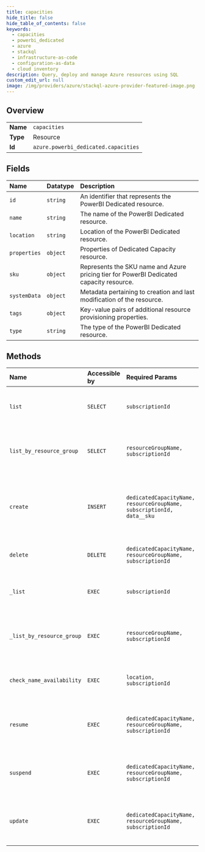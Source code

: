 ```yaml
---
title: capacities
hide_title: false
hide_table_of_contents: false
keywords:
  - capacities
  - powerbi_dedicated
  - azure    
  - stackql
  - infrastructure-as-code
  - configuration-as-data
  - cloud inventory
description: Query, deploy and manage Azure resources using SQL
custom_edit_url: null
image: /img/providers/azure/stackql-azure-provider-featured-image.png
---
```

  
    

## Overview
<table><tbody>
<tr><td><b>Name</b></td><td><code>capacities</code></td></tr>
<tr><td><b>Type</b></td><td>Resource</td></tr>
<tr><td><b>Id</b></td><td><code>azure.powerbi_dedicated.capacities</code></td></tr>
</tbody></table>

## Fields
| Name | Datatype | Description |
|:-----|:---------|:------------|
| `id` | `string` | An identifier that represents the PowerBI Dedicated resource. |
| `name` | `string` | The name of the PowerBI Dedicated resource. |
| `location` | `string` | Location of the PowerBI Dedicated resource. |
| `properties` | `object` | Properties of Dedicated Capacity resource. |
| `sku` | `object` | Represents the SKU name and Azure pricing tier for PowerBI Dedicated capacity resource. |
| `systemData` | `object` | Metadata pertaining to creation and last modification of the resource. |
| `tags` | `object` | Key-value pairs of additional resource provisioning properties. |
| `type` | `string` | The type of the PowerBI Dedicated resource. |
## Methods
| Name | Accessible by | Required Params | Description |
|:-----|:--------------|:----------------|:------------|
| `list` | `SELECT` | `subscriptionId` | Lists all the Dedicated capacities for the given subscription. |
| `list_by_resource_group` | `SELECT` | `resourceGroupName, subscriptionId` | Gets all the Dedicated capacities for the given resource group. |
| `create` | `INSERT` | `dedicatedCapacityName, resourceGroupName, subscriptionId, data__sku` | Provisions the specified Dedicated capacity based on the configuration specified in the request. |
| `delete` | `DELETE` | `dedicatedCapacityName, resourceGroupName, subscriptionId` | Deletes the specified Dedicated capacity. |
| `_list` | `EXEC` | `subscriptionId` | Lists all the Dedicated capacities for the given subscription. |
| `_list_by_resource_group` | `EXEC` | `resourceGroupName, subscriptionId` | Gets all the Dedicated capacities for the given resource group. |
| `check_name_availability` | `EXEC` | `location, subscriptionId` | Check the name availability in the target location. |
| `resume` | `EXEC` | `dedicatedCapacityName, resourceGroupName, subscriptionId` | Resumes operation of the specified Dedicated capacity instance. |
| `suspend` | `EXEC` | `dedicatedCapacityName, resourceGroupName, subscriptionId` | Suspends operation of the specified dedicated capacity instance. |
| `update` | `EXEC` | `dedicatedCapacityName, resourceGroupName, subscriptionId` | Updates the current state of the specified Dedicated capacity. |
